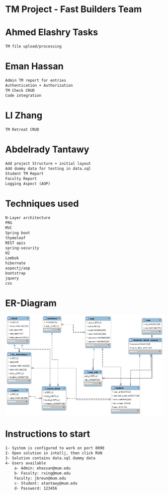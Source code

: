 # TM Project - Fast Builders Team

# Ahmed Elashry Tasks
	TM file upload/processing
# Eman Hassan
	Admin TM report for entries
	Authentication + Authorization
	TM Check CRUD
	Code integration 
# LI Zhang
	TM Retreat CRUD
# Abdelrady Tantawy
	Add project Structure + initial layout
	Add dummy data for testing in data.sql
	Student TM Report 
	Faculty Report
	Logging Aspect (AOP)

# Techniques used

	N-Layer architecture
	PRG
	MVC
	Spring boot
	thymeleaf
	REST apis
	spring-security
	H2
	Lombok
	hibernate
	aspectj/aop
	bootstrap
	jquery
	css

# ER-Diagram
![ERD](docs/ERD1.png)


# Instructions to start

	1- System is configured to work on port 8090
	2- Open solution in intellj, then click RUN
	3- Solution contains data.sql dummy data
	4- Users available
		a- Admin: ehassan@mum.edu
		b- Faculty: rxing@mum.edu
		Faculty: jbreun@mum.edu
		c- Student: atantawy@mum.edu
		d- Password: 123456

















